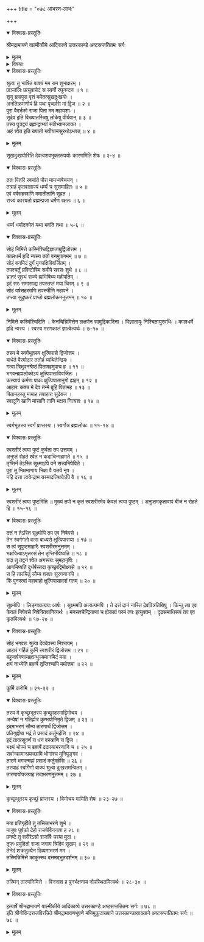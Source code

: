 +++
title = "०७८ आभरण-लाभः"

+++

<details open><summary>विश्वास-प्रस्तुतिः</summary>

श्रीमद्रामायणे वाल्मीकीये आदिकाव्ये उत्तरकाण्डे अष्टसप्ततितमः सर्गः
</details>

<details><summary>मूलम्</summary>

श्रीमद्रामायणे वाल्मीकीये आदिकाव्ये उत्तरकाण्डे अष्टसप्ततितमः सर्गः
</details>

<details><summary>विषयाः</summary>

अगस्त्येन रामं प्रति श्वेत-राजोपाख्यान-कथन-पूर्वकं  
स्वस्याभरण-लाभ-प्रकार-कथनम् ॥ १ ॥
</details>

<details open><summary>विश्वास-प्रस्तुतिः</summary>

श्रुत्वा तु भाषितं वाक्यं मम राम शुभाक्षरम् ।  
प्राञ्जलिः प्रत्युवाचेदं स स्वर्गी रघुनन्दन ॥ १ ॥  
शृणु ब्रह्मपुरा वृत्तं ममैतत्सुखदुःखयोः ।  
अनतिक्रमणीयं हि यथा पृच्छसि मां द्विज ॥ २ ॥  
पुरा वैदर्भको राजा पिता मम महायशाः ।  
सुदेव इति विख्यातस्त्रिषु लोकेषु वीर्यवान् ॥ ३ ॥  
तस्य पुत्रद्वयं ब्रह्मन्द्वाभ्यां स्त्रीभ्यामजायत ।  
अहं श्वेत इति ख्यातो यवीयान्त्सुरथोऽभवत् ॥ ४ ॥
</details>

<details><summary>मूलम्</summary>

श्रुत्वा तु भाषितं वाक्यं मम राम शुभाक्षरम् ।  
प्राञ्जलिः प्रत्युवाचेदं स स्वर्गी रघुनन्दन ॥ १ ॥  
शृणु ब्रह्मपुरा वृत्तं ममैतत्सुखदुःखयोः ।  
अनतिक्रमणीयं हि यथा पृच्छसि मां द्विज ॥ २ ॥  
पुरा वैदर्भको राजा पिता मम महायशाः ।  
सुदेव इति विख्यातस्त्रिषु लोकेषु वीर्यवान् ॥ ३ ॥  
तस्य पुत्रद्वयं ब्रह्मन्द्वाभ्यां स्त्रीभ्यामजायत ।  
अहं श्वेत इति ख्यातो यवीयान्त्सुरथोऽभवत् ॥ ४ ॥
</details>

सुखदुःखयोरिति देवत्वशवभुक्तरूपयोः कारणमिति शेषः ॥ २-४ ॥

<details open><summary>विश्वास-प्रस्तुतिः</summary>

ततः पितरि स्वर्याते पौरा मामभ्यषेचयन् ।  
तत्राहं कृतवान्राज्यं धर्म्यं च सुसमाहितः ॥ ५ ॥  
एवं वर्षसहस्राणि ममातीतानि सुव्रत ।  
राज्यं कारयतो ब्रह्मन्प्रजा धर्मेण रक्षतः ॥ ६ ॥
</details>

<details><summary>मूलम्</summary>

ततः पितरि स्वर्याते पौरा मामभ्यषेचयन् ।  
तत्राहं कृतवान्राज्यं धर्म्यं च सुसमाहितः ॥ ५ ॥  
एवं वर्षसहस्राणि ममातीतानि सुव्रत ।  
राज्यं कारयतो ब्रह्मन्प्रजा धर्मेण रक्षतः ॥ ६ ॥
</details>

धर्म्यं धर्मादनपेतं यथा भवति तथा ॥ ५-६ ॥

<details open><summary>विश्वास-प्रस्तुतिः</summary>

सोहं निमित्ते कस्मिंश्चिद्विज्ञातायुर्द्विजोत्तम ।  
कालधर्मं हृदि न्यस्य ततो वनमुपागमम् ॥ ७ ॥  
सोहं वनमिदं दुर्गं मृगपक्षिविवर्जितम् ।  
तपश्चर्तुं प्रविष्टोस्मि समीपे सरसः शुभे ॥ ८ ॥  
भ्रातरं सुरथं राज्ये ह्यभिषिच्य महीपतिम् ।  
इदं सरः समासाद्य तपस्तप्तं मया चिरम् ॥ ९ ॥  
सोहं वर्षसहस्राणि तपस्त्रीणि महावने ।  
तप्त्वा सुदुष्करं प्राप्तो ब्रह्मलोकमनुत्तमम् ॥ १० ॥
</details>

<details><summary>मूलम्</summary>

सोहं निमित्ते कस्मिंश्चिद्विज्ञातायुर्द्विजोत्तम ।  
कालधर्मं हृदि न्यस्य ततो वनमुपागमम् ॥ ७ ॥  
सोहं वनमिदं दुर्गं मृगपक्षिविवर्जितम् ।  
तपश्चर्तुं प्रविष्टोस्मि समीपे सरसः शुभे ॥ ८ ॥  
भ्रातरं सुरथं राज्ये ह्यभिषिच्य महीपतिम् ।  
इदं सरः समासाद्य तपस्तप्तं मया चिरम् ॥ ९ ॥  
सोहं वर्षसहस्राणि तपस्त्रीणि महावने ।  
तप्त्वा सुदुष्करं प्राप्तो ब्रह्मलोकमनुत्तमम् ॥ १० ॥
</details>

निमित्ते कस्मिंश्चिदिति । केनचिन्निमित्तेन लक्षणेन सामुद्रिकादिना । विज्ञातायुः निश्चितायुरवधिः । कालधर्मे हृदि न्यस्य । स्वस्य मरणकालं ज्ञात्वेत्यर्थः ॥ ७-१० ॥

<details open><summary>विश्वास-प्रस्तुतिः</summary>

तस्य मे स्वर्गभूतस्य क्षुत्पिपासे द्विजोत्तम ।  
बाधेते पैरमोदार ततोहं व्यथितेन्द्रियः ।  
गत्वा त्रिभुवनश्रेष्ठं पितामहमुवाच ह ॥ ११ ॥  
भगवन्ब्रह्मलोकोऽयं क्षुत्पिपासाविवर्जितः ।  
कस्यायं कर्मणः पाकः क्षुत्पिपासानुगो ह्यहम् ॥ १२ ॥  
आहारः कश्च मे देव तन्मे ब्रूहि पितामह ॥ १३ ॥  
पितामहस्तु मामाह तवाहारः सुदेवज ।  
स्वादूनि खानि मांसानि तानि भक्षय नित्यशः ॥ १४ ॥
</details>

<details><summary>मूलम्</summary>

तस्य मे स्वर्गभूतस्य क्षुत्पिपासे द्विजोत्तम ।  
बाधेते पैरमोदार ततोहं व्यथितेन्द्रियः ।  
गत्वा त्रिभुवनश्रेष्ठं पितामहमुवाच ह ॥ ११ ॥  
भगवन्ब्रह्मलोकोऽयं क्षुत्पिपासाविवर्जितः ।  
कस्यायं कर्मणः पाकः क्षुत्पिपासानुगो ह्यहम् ॥ १२ ॥  
आहारः कश्च मे देव तन्मे ब्रूहि पितामह ॥ १३ ॥  
पितामहस्तु मामाह तवाहारः सुदेवज ।  
स्वादूनि खानि मांसानि तानि भक्षय नित्यशः ॥ १४ ॥
</details>

स्वर्गभूतस्य स्वर्गं प्राप्तस्य । स्वर्गोत्र ब्रह्मलोकः ॥ ११-१४ ॥

<details open><summary>विश्वास-प्रस्तुतिः</summary>

स्वशरीरं त्वया पुष्टं कुर्वता तप उत्तमम् ।  
अनुप्तं रोहते श्वेत न कदाचिन्महामते ॥ १५ ॥  
तृप्तिर्न तेऽस्ति सूक्ष्माऽपि वने सत्त्वनिषेविते ।  
पुरा तु भिक्षमाणाय भिक्षा वै यतये नृप ।  
नहि दत्ता त्वयेन्द्राभ यस्मादतिथयेऽपि वै ॥ १६ ॥
</details>

<details><summary>मूलम्</summary>

स्वशरीरं त्वया पुष्टं कुर्वता तप उत्तमम् ।  
अनुप्तं रोहते श्वेत न कदाचिन्महामते ॥ १५ ॥  
तृप्तिर्न तेऽस्ति सूक्ष्माऽपि वने सत्त्वनिषेविते ।  
पुरा तु भिक्षमाणाय भिक्षा वै यतये नृप ।  
नहि दत्ता त्वयेन्द्राभ यस्मादतिथयेऽपि वै ॥ १६ ॥
</details>

स्वशरीरं त्वया पुष्टमिति ॥ मुख्यं तपो न कृतं स्वशरीरमेव केवलं त्वया पुष्टम् । अनुप्तमकृतावापं बीजं न रोहते हि ॥ १५-१६ ॥

<details open><summary>विश्वास-प्रस्तुतिः</summary>

दत्तं न तेऽस्ति सूक्ष्मोपि तप एव निषेवसे ।  
तेन स्वर्गगतो वत्स बाध्यसे क्षुत्पिपासया ॥ १७ ॥  
स त्वं सुपुष्टमाहारैः स्वशरीरमनुत्तमम् ।  
भक्षयित्वाऽमृतरसं तेन तृप्तिर्भविष्यति ॥ १८ ॥  
यदा तु तद्वनं श्वेत अगस्त्यः सुमहानृषिः ।  
आगमिष्यति दुर्धर्षस्तदा कृच्छ्राद्विमोक्ष्यसे ॥ १९ ॥  
स हि तारयितुं सौम्य शक्तः सुरगणानपि ।  
किं पुनस्त्वां महाबाहो क्षुत्पिपासावशं गतम् ॥ २० ॥
</details>

<details><summary>मूलम्</summary>

दत्तं न तेऽस्ति सूक्ष्मोपि तप एव निषेवसे ।  
तेन स्वर्गगतो वत्स बाध्यसे क्षुत्पिपासया ॥ १७ ॥  
स त्वं सुपुष्टमाहारैः स्वशरीरमनुत्तमम् ।  
भक्षयित्वाऽमृतरसं तेन तृप्तिर्भविष्यति ॥ १८ ॥  
यदा तु तद्वनं श्वेत अगस्त्यः सुमहानृषिः ।  
आगमिष्यति दुर्धर्षस्तदा कृच्छ्राद्विमोक्ष्यसे ॥ १९ ॥  
स हि तारयितुं सौम्य शक्तः सुरगणानपि ।  
किं पुनस्त्वां महाबाहो क्षुत्पिपासावशं गतम् ॥ २० ॥
</details>

सूक्ष्मोपि । लिङ्गव्यत्ययः आर्षः । सूक्ष्ममपि अत्यल्पमपि । ते दत्तं दानं नास्ति देवपित्रतिथिषु । किन्तु तप एव केवलं निषेवसे निषेवितवानित्यर्थः । मनसश्चेन्द्रियाणां च ह्येकाग्रं परमं तपः इत्युक्तम् । दृढसमाधिरूपं तप एव कृतमित्यर्थः ॥ १७-२० ॥

<details open><summary>विश्वास-प्रस्तुतिः</summary>

सोहं भगवतः श्रुत्वा देवदेवस्य निश्चयम् ।  
आहारं गर्हितं कुर्मि स्वशरीरं द्विजोत्तम ॥ २१ ॥  
बहून्वर्षगणान्ब्रह्मन्भुज्यमानमिदं मया ।  
क्षयं नाभ्येति ब्रह्मर्षे तृप्तिश्चापि ममोत्तमा ॥ २२ ॥
</details>

<details><summary>मूलम्</summary>

सोहं भगवतः श्रुत्वा देवदेवस्य निश्चयम् ।  
आहारं गर्हितं कुर्मि स्वशरीरं द्विजोत्तम ॥ २१ ॥  
बहून्वर्षगणान्ब्रह्मन्भुज्यमानमिदं मया ।  
क्षयं नाभ्येति ब्रह्मर्षे तृप्तिश्चापि ममोत्तमा ॥ २२ ॥
</details>

कुर्मि करोमि ॥ २१-२२ ॥

<details open><summary>विश्वास-प्रस्तुतिः</summary>

तस्य मे कृच्छ्रभूतस्य कृच्छ्रादस्माद्विमोचय ।  
अन्येषां न गतिर्ह्यत्र कुम्भयोनिमृते द्विजम् ॥ २३ ॥  
इदमाभरणं सौम्य तारणार्थं द्विजोत्तम ।  
प्रतिगृह्णीष्व भद्रं ते प्रसादं कर्तुमर्हसि ॥ २४ ॥  
इदं तावत्सुवर्णं च धनं वस्त्राणि च द्विज ।  
भक्ष्यं भोज्यं च ब्रह्मर्षे ददात्याभरणानि च ॥ २५ ॥  
सर्वान्कामान्प्रयच्छामि भोगांश्च मुनिपुङ्गव ।  
तारणे भगवन्मह्यं प्रसादं कर्तुमर्हसि ॥ २६ ॥  
तस्याहं स्वर्गिणो वाक्यं श्रुत्वा दुःखसमन्वितम् ।  
तारणायोपजग्राह तदाभरणमुत्तमम् ॥ २७ ॥
</details>

<details><summary>मूलम्</summary>

तस्य मे कृच्छ्रभूतस्य कृच्छ्रादस्माद्विमोचय ।  
अन्येषां न गतिर्ह्यत्र कुम्भयोनिमृते द्विजम् ॥ २३ ॥  
इदमाभरणं सौम्य तारणार्थं द्विजोत्तम ।  
प्रतिगृह्णीष्व भद्रं ते प्रसादं कर्तुमर्हसि ॥ २४ ॥  
इदं तावत्सुवर्णं च धनं वस्त्राणि च द्विज ।  
भक्ष्यं भोज्यं च ब्रह्मर्षे ददात्याभरणानि च ॥ २५ ॥  
सर्वान्कामान्प्रयच्छामि भोगांश्च मुनिपुङ्गव ।  
तारणे भगवन्मह्यं प्रसादं कर्तुमर्हसि ॥ २६ ॥  
तस्याहं स्वर्गिणो वाक्यं श्रुत्वा दुःखसमन्वितम् ।  
तारणायोपजग्राह तदाभरणमुत्तमम् ॥ २७ ॥
</details>

कृच्छ्रभूतस्य कृच्छ्रं प्राप्तस्य । विमोचय मामिति शेषः ॥ २३-२७ ॥

<details open><summary>विश्वास-प्रस्तुतिः</summary>

मया प्रतिगृहीते तु तसिन्नाभरणे शुभे ।  
मानुषः पूर्वको देहो राजषेर्विननाश ह २८ ॥  
प्रनष्टे तु शरीरेऽसौ राजर्षिः परया मुदा ।  
तृप्तः प्रमुदितो राजा जगाम त्रिदिवं सुखम् ॥ २९ ॥  
तेनेदं शक्रतुल्येन दिव्यमाभरणं मम ।  
तस्मिन्निमित्ते काकुत्स्थ दत्तमद्भुतदर्शनम् ॥ ३० ॥
</details>

<details><summary>मूलम्</summary>

मया प्रतिगृहीते तु तसिन्नाभरणे शुभे ।  
मानुषः पूर्वको देहो राजषेर्विननाश ह २८ ॥  
प्रनष्टे तु शरीरेऽसौ राजर्षिः परया मुदा ।  
तृप्तः प्रमुदितो राजा जगाम त्रिदिवं सुखम् ॥ २९ ॥  
तेनेदं शक्रतुल्येन दिव्यमाभरणं मम ।  
तस्मिन्निमित्ते काकुत्स्थ दत्तमद्भुतदर्शनम् ॥ ३० ॥
</details>

तस्मिन् तारणनिमित्ते । विननाश ह पुनर्भक्षणाय नोपस्थितमित्यर्थः ॥ २८-३० ॥

<details open><summary>विश्वास-प्रस्तुतिः</summary>

इत्यार्षे श्रीमद्रामायणे वाल्मीकीये आदिकाव्ये उत्तरकाण्डे अष्टसप्ततितमः सर्गः ॥ ७८ ॥  
इति श्रीगोविन्दराजविरचिते श्रीमद्रामायणभूषणे मणिमुकुटाख्याने उत्तरकाण्डव्याख्याने अष्टसप्ततितमः सर्गः ॥ ७८ ॥
</details>

<details><summary>मूलम्</summary>

इत्यार्षे श्रीमद्रामायणे वाल्मीकीये आदिकाव्ये उत्तरकाण्डे अष्टसप्ततितमः सर्गः ॥ ७८ ॥  
इति श्रीगोविन्दराजविरचिते श्रीमद्रामायणभूषणे मणिमुकुटाख्याने उत्तरकाण्डव्याख्याने अष्टसप्ततितमः सर्गः ॥ ७८ ॥
</details>


